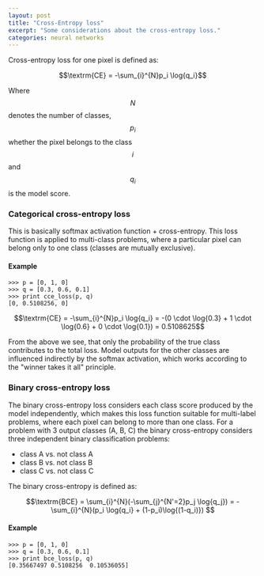 ```yaml
---
layout: post
title: "Cross-Entropy loss"
excerpt: "Some considerations about the cross-entropy loss."
categories: neural networks
---
```


Cross-entropy loss for one pixel is defined as:

$$\textrm{CE} = -\sum_{i}^{N}p_i \log{q_i}$$

Where $$N$$ denotes the number of classes, $$p_i$$ whether the pixel belongs to the class
$$i$$ and $$q_i$$ is the model score.

### Categorical cross-entropy loss
This is basically softmax activation function + cross-entropy. This loss function is
applied to multi-class problems, where a particular pixel can belong only to one class
(classes are mutually exclusive).

#### Example
```
>>> p = [0, 1, 0]
>>> q = [0.3, 0.6, 0.1]
>>> print cce_loss(p, q)
[0, 0.5108256, 0]
```
$$\textrm{CE} = -\sum_{i}^{N}p_i \log{q_i} = -(0 \cdot \log{0.3} + 1 \cdot \log{0.6} + 0 \cdot \log{0.1}) = 0.5108625$$

From the above we see, that only the probability of the true class contributes to the
total loss. Model outputs for the other classes are influenced indirectly by the softmax
activation, which works according to the "winner takes it all" principle.

### Binary cross-entropy loss
The binary cross-entropy loss considers each class score produced by the model
independently, which makes this loss function suitable for multi-label problems, where
each pixel can belong to more than one class. For a problem with 3 output classes (A, B, C) the
binary cross-entropy considers three independent binary classification problems:

- class A vs. not class A
- class B vs. not class B
- class C vs. not class C

The binary cross-entropy is defined as:

$$\textrm{BCE} = \sum_{i}^{N}(-\sum_{j}^{N'=2}p_j \log{q_j}) = -\sum_{i}^{N}(p_i \log{q_i} + (1-p_i)\log{(1-q_i)}) $$


#### Example
```
>>> p = [0, 1, 0]
>>> q = [0.3, 0.6, 0.1]
>>> print bce_loss(p, q)
[0.35667497 0.5108256  0.10536055]
```
